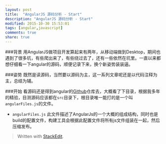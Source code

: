 ```yaml
---
layout: post
title:  "AngularJS 源码分析 - Start"
description: "AngularJS 源码分析 - Start"
modified: 2015-10-30 15:53:01
tags: [angular,javascript]
comments: true
share: true
---
```

###背景
用AngularJS做项目开发算起来有两年，从移动端做到Desktop，期间也遇到了很多坑，有些爬出来了，有些绕过去了，还有一些依然在坑里。一直以来都想仔细看一下angular的源码，顺便记录下来，换个新姿势装装逼。

###姿势
既然是读源码，当然要以源码为主，这一系列文章呢还是以代码注释为主，总结为辅。

###开始
看源码还是得到angular的[Github](https://github.com/angular/angular.js)仓库去，大概看了下目录，根据我多年的精验，目测源码应该都在``src``目录下，根目录唯一能打的是一个叫``angularFiles.js``的文件。

- ``angularFiles.js``
   此文件描述了AngularJs的一个大概的组成结构，同时也是build的配置文件，构建工具会根据此配置文件将所有js文件组装在一起，然后压缩发布。

> Written with [StackEdit](https://stackedit.io/).